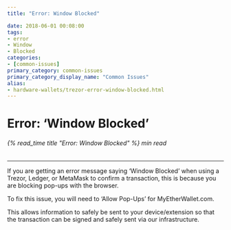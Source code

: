 ```yaml
---
title: "Error: Window Blocked"

date: 2018-06-01 00:08:00
tags:
- error
- Window
- Blocked
categories:
- [common-issues]
primary_category: common-issues
primary_category_display_name: "Common Issues"
alias:
- hardware-wallets/trezor-error-window-blocked.html
---
```


# __Error: ‘Window Blocked’__
###### {% read_time title "Error: Window Blocked" %} min read
***

If you are getting an error message saying ‘Window Blocked’ when using a Trezor, Ledger, or MetaMask to confirm a transaction, this is because you are blocking pop-ups with the browser. 

To fix this issue, you will need to ‘Allow Pop-Ups’ for MyEtherWallet.com.

This allows information to safely be sent to your device/extension so that the transaction can be signed and safely sent via our infrastructure.
